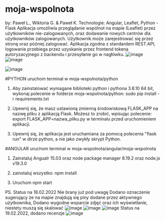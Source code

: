 # moja-wspolnota
by: Paweł L., Wiktoria G. & Paweł K.
Technologie: Angular, Leaflet, Python - Flask
Aplikacja umożliwia przeglądanie wspólnot na mapie (Leaflet) przez użytkowników nie-zalogowanych, oraz dodawanie nowych centrów dla użytkowników zalogowanych. 
Użytkownik może zarejestrować się przez stronę oraz później zalogować.
Aplikacja zgodna z standardem REST.API, logowanie przebiega przez uzyskanie przez frontend tokena autoryzacyjnego z backendu i przesyłanie go w nagłówku.
![image](https://user-images.githubusercontent.com/43883128/219617222-3a0e7c75-b54f-4e57-8d4f-0916dd279dd6.png)
![image](https://user-images.githubusercontent.com/43883128/219617305-61927a61-5b2c-4317-bcc5-f95b715367d7.png)

![image](https://user-images.githubusercontent.com/43883128/219617395-c822e46c-4d5d-4bcb-b019-193713f52471.png)

#PYTHON
uruchom terminal w moja-wspolnota/python

1. Aby zainstalować wymagane biblioteki python i pythona 3.8.10 64 bit, wykonaj polecenie w folderze moja-wspolnota/python:
sudo pip install -r requirements.txt 

2. Upewnij się, że masz ustawioną zmienną środowiskową FLASK_APP na nazwę pliku z aplikacją Flask. Możesz to zrobić, wpisując polecenie:
export FLASK_APP=nazwa_pliku.py 
w terminalu przed uruchomieniem aplikacji.

3. Upewnij się, że aplikacja jest uruchamiana za pomocą polecenia "flask run" w dirze python, a nie jako zwykły skrypt Python.

#ANGULAR
uruchom terminal w moja-wspolnota/angular/moja-wspolnota

1. Zainstaluj Angualr 15.03 oraz node package manager 8.19.2 oraz node.js v19.3.0

2. zainstaluj wszystko: npm install

3. Uruchom npm start




PS. Status na 18.02.2022 Nie brany już pod uwagę
Dodano oznaczenie sugerujący że na mapie znajdują się piny dodane przez aktywnego użytkownika, 
Dodano wygodne wsparcie zdjęć oraz ich wyświetlanie, niestety muszą się skalować
![image](https://user-images.githubusercontent.com/43883128/219725040-0a3ca6fc-461d-4ef3-a94e-7cb3ddd8d9bf.png)
![image](https://user-images.githubusercontent.com/43883128/219727476-99194f4d-171d-443c-b73c-633519cdb7e7.png)
![image](https://user-images.githubusercontent.com/43883128/219728214-28b1ffe7-4fc3-4e79-97cf-973b93cc4421.png)
  Status na 19.02.2022, dodano recenzje
![image](https://user-images.githubusercontent.com/43883128/219953458-d88916f9-bdf1-4b0f-9cd7-7d85281aa797.png)


